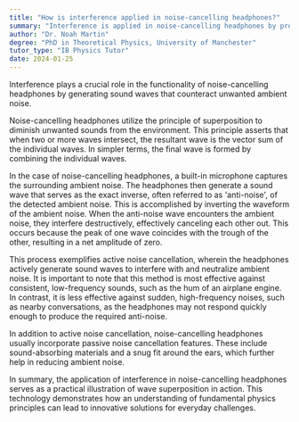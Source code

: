 ```yaml
---
title: "How is interference applied in noise-cancelling headphones?"
summary: "Interference is applied in noise-cancelling headphones by producing sound waves that cancel out unwanted ambient noise."
author: "Dr. Noah Martin"
degree: "PhD in Theoretical Physics, University of Manchester"
tutor_type: "IB Physics Tutor"
date: 2024-01-25
---
```


Interference plays a crucial role in the functionality of noise-cancelling headphones by generating sound waves that counteract unwanted ambient noise.

Noise-cancelling headphones utilize the principle of superposition to diminish unwanted sounds from the environment. This principle asserts that when two or more waves intersect, the resultant wave is the vector sum of the individual waves. In simpler terms, the final wave is formed by combining the individual waves.

In the case of noise-cancelling headphones, a built-in microphone captures the surrounding ambient noise. The headphones then generate a sound wave that serves as the exact inverse, often referred to as 'anti-noise', of the detected ambient noise. This is accomplished by inverting the waveform of the ambient noise. When the anti-noise wave encounters the ambient noise, they interfere destructively, effectively canceling each other out. This occurs because the peak of one wave coincides with the trough of the other, resulting in a net amplitude of zero.

This process exemplifies active noise cancellation, wherein the headphones actively generate sound waves to interfere with and neutralize ambient noise. It is important to note that this method is most effective against consistent, low-frequency sounds, such as the hum of an airplane engine. In contrast, it is less effective against sudden, high-frequency noises, such as nearby conversations, as the headphones may not respond quickly enough to produce the required anti-noise.

In addition to active noise cancellation, noise-cancelling headphones usually incorporate passive noise cancellation features. These include sound-absorbing materials and a snug fit around the ears, which further help in reducing ambient noise.

In summary, the application of interference in noise-cancelling headphones serves as a practical illustration of wave superposition in action. This technology demonstrates how an understanding of fundamental physics principles can lead to innovative solutions for everyday challenges.
    